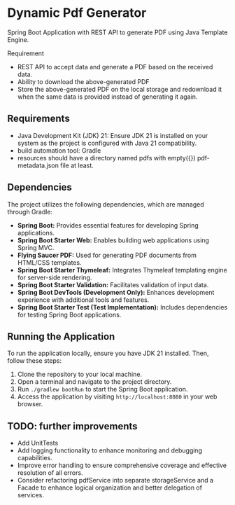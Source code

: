 
# Dynamic Pdf Generator

Spring Boot Application with REST API to generate PDF using Java Template
Engine.

Requirement
- REST API to accept data and generate a PDF based on the received data.
- Ability to download the above-generated PDF
- Store the above-generated PDF on the local storage and redownload it when the
  same data is provided instead of generating it again.




## Requirements

- Java Development Kit (JDK) 21: Ensure JDK 21 is installed on your system as the project is configured with Java 21 compatibility.
- build automation tool: Gradle
- resources should have a directory named pdfs with empty({}) pdf-metadata.json  file at least.

## Dependencies

The project utilizes the following dependencies, which are managed through Gradle:

- **Spring Boot:** Provides essential features for developing Spring applications.
- **Spring Boot Starter Web:** Enables building web applications using Spring MVC.
- **Flying Saucer PDF:** Used for generating PDF documents from HTML/CSS templates.
- **Spring Boot Starter Thymeleaf:** Integrates Thymeleaf templating engine for server-side rendering.
- **Spring Boot Starter Validation:** Facilitates validation of input data.
- **Spring Boot DevTools (Development Only):** Enhances development experience with additional tools and features.
- **Spring Boot Starter Test (Test Implementation):** Includes dependencies for testing Spring Boot applications.

## Running the Application

To run the application locally, ensure you have JDK 21 installed. Then, follow these steps:

1. Clone the repository to your local machine.
2. Open a terminal and navigate to the project directory.
3. Run `./gradlew bootRun` to start the Spring Boot application.
4. Access the application by visiting `http://localhost:8080` in your web browser.

## TODO: further improvements
- Add UnitTests 
- Add logging functionality to enhance monitoring and debugging capabilities.
- Improve error handling to ensure comprehensive coverage and effective resolution of all errors.
- Consider refactoring pdfService into separate storageService and a Facade to enhance logical organization and better delegation of services.
